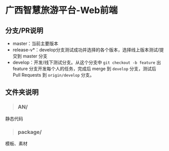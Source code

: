 <!--
 * @Date        : 2020-06-13 20:49:19
 * @LastEditors : anlzou
 * @Github      : https://github.com/anlzou
 * @LastEditTime: 2020-06-18 22:23:32
 * @FilePath    : \sparks-of-fire\Guangxi-smart-Tourism-foreground\README.md
 * @Describe    : 
--> 
# 广西智慧旅游平台-Web前端
## 分支/PR说明
- master：当前主要版本
- release-v*：develop分支测试成功并选择的各个版本，选择线上版本测试/提交到 master 分支
- develop：开发/线下测试分支。从这个分支中 `git checkout -b feature` 出 feature 分支开发每个人的任务，完成后 merge 到 `develop` 分支，测试后 Pull Requests 到 `origin/develop` 分支。

## 文件夹说明
> ### AN/

静态代码

> ### package/

模板、素材
